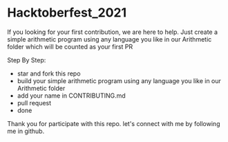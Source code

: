 # Hacktoberfest_2021

If you looking for your first contribution, we are here to help. Just create a simple arithmetic program using any language you like in our Arithmetic folder which will be counted as your first PR

Step By Step:
- star and fork this repo
- build your simple arithmetic program using any language you like in our Arithmetic folder
- add your name in CONTRIBUTING.md
- pull request
- done

Thank you for participate with this repo. let's connect with me by following me in github.
